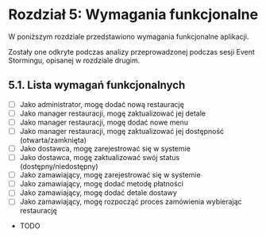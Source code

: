 # Rozdział 5: Wymagania funkcjonalne

W poniższym rozdziale przedstawiono wymagania funkcjonalne aplikacji.

Zostały one odkryte podczas analizy przeprowadzonej podczas sesji Event Stormingu, opisanej w rozdziale drugim.

## 5.1. Lista wymagań funkcjonalnych

- [ ] Jako administrator, mogę dodać nową restaurację
- [ ] Jako manager restauracji, mogę zaktualizować jej detale
- [ ] Jako manager restauracji, mogę dodać nowe menu
- [ ] Jako manager restauracji, mogę zaktualizować jej dostępność (otwarta/zamknięta)
- [ ] Jako dostawca, mogę zarejestrować się w systemie
- [ ] Jako dostawca, mogę zaktualizować swój status (dostępny/niedostępny)
- [ ] Jako zamawiający, mogę zarejestrować się w systemie
- [ ] Jako zamawiający, mogę dodać metodę płatności
- [ ] Jako zamawiający, mogę dodać detale dostawy
- [ ] Jako zamawiający, mogę rozpocząć proces zamówienia wybierając restaurację
- TODO 

